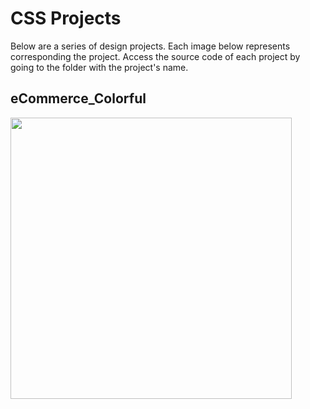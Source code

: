 # CSS Projects
Below are a series of design projects. Each image below represents corresponding the project. Access the source code of each project by going to the folder with the project's name.

## eCommerce_Colorful
<img src="https://cssdesignimages.s3.us-east-2.amazonaws.com/eCommerce-browser.png" width="450px" />
